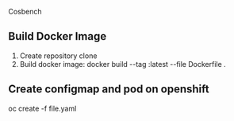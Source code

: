 Cosbench



## Build Docker Image

1. Create repository clone
2. Build docker image: docker build --tag <repo>:latest --file Dockerfile .

## Create configmap and pod on openshift
  oc create -f file.yaml
